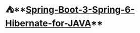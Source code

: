  

# ⛺️**[Spring-Boot-3-Spring-6-Hibernate-for-JAVA](https://github.com/itsyuimorii/Spring-Boot-3-Spring-6-Hibernate-for-JAVA)**
